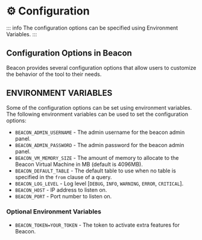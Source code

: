 # ⚙️ Configuration

::: info
The configuration options can be specified using Environment Variables.
:::

## Configuration Options in Beacon

Beacon provides several configuration options that allow users to customize the behavior of the tool to their needs.

## ENVIRONMENT VARIABLES

Some of the configuration options can be set using environment variables. The following environment variables can be used to set the configuration options:

- `BEACON_ADMIN_USERNAME` - The admin username for the beacon admin panel.
- `BEACON_ADMIN_PASSWORD` - The admin password for the beacon admin panel.
- `BEACON_VM_MEMORY_SIZE` - The amount of memory to allocate to the Beacon Virtual Machine in MB (default is 4096MB).
- `BEACON_DEFAULT_TABLE` - The default table to use when no table is specified in the `from` clause of a query.
- `BEACON_LOG_LEVEL` - Log level [`DEBUG`, `INFO`, `WARNING`, `ERROR`, `CRITICAL`].
- `BEACON_HOST` - IP address to listen on.
- `BEACON_PORT` - Port number to listen on.

### Optional Environment Variables

- `BEACON_TOKEN=YOUR_TOKEN` - The token to activate extra features for Beacon.
